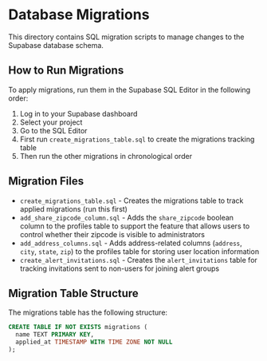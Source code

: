 # Database Migrations

This directory contains SQL migration scripts to manage changes to the Supabase database schema.

## How to Run Migrations

To apply migrations, run them in the Supabase SQL Editor in the following order:

1. Log in to your Supabase dashboard
2. Select your project
3. Go to the SQL Editor
4. First run `create_migrations_table.sql` to create the migrations tracking table
5. Then run the other migrations in chronological order

## Migration Files

- `create_migrations_table.sql` - Creates the migrations table to track applied migrations (run this first)
- `add_share_zipcode_column.sql` - Adds the `share_zipcode` boolean column to the profiles table to support the feature that allows users to control whether their zipcode is visible to administrators
- `add_address_columns.sql` - Adds address-related columns (`address`, `city`, `state`, `zip`) to the profiles table for storing user location information
- `create_alert_invitations.sql` - Creates the `alert_invitations` table for tracking invitations sent to non-users for joining alert groups

## Migration Table Structure

The migrations table has the following structure:

```sql
CREATE TABLE IF NOT EXISTS migrations (
  name TEXT PRIMARY KEY,
  applied_at TIMESTAMP WITH TIME ZONE NOT NULL
);
``` 